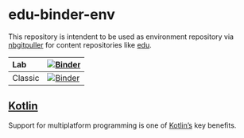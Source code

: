 # edu-binder-env

This repository is intendent to be used as environment repository via [nbgitpuller](https://jupyterhub.github.io/nbgitpuller/link?tab=binder) for content repositories like [edu](https://github.com/rcmlz/edu).

|Lab|[![Binder](https://mybinder.org/badge_logo.svg)](https://mybinder.org/v2/gh/rcmlz/edu-binder-env/kotlin?urlpath=git-pull%3Frepo%3Dhttps%253A%252F%252Fgithub.com%252Frcmlz%252Fedu%26urlpath%3Dlab%252Ftree%252Fedu%252Fdemo%252F%26branch%3Dmain)|
|:--|:--|
|Classic|[![Binder](https://mybinder.org/badge_logo.svg)](https://mybinder.org/v2/gh/rcmlz/edu-binder-env/kotlin?urlpath=git-pull%3Frepo%3Dhttps%253A%252F%252Fgithub.com%252Frcmlz%252Fedu%26urlpath%3Dlab%252Ftree%252Fedu%252Fdemo%252F%26branch%3Dmain)|

## [Kotlin](https://kotlinlang.org/)

Support for multiplatform programming is one of [Kotlin’s](https://kotlinlang.org/) key benefits.
